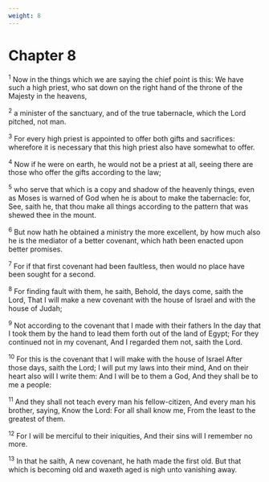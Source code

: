 ```yaml
---
weight: 8
---
```


# Chapter 8

<sup>1</sup> Now in the things which we are saying the chief point is this: We have such a high priest, who sat down on the right hand of the throne of the Majesty in the heavens, 

<sup>2</sup> a minister of the sanctuary, and of the true tabernacle, which the Lord pitched, not man. 

<sup>3</sup> For every high priest is appointed to offer both gifts and sacrifices: wherefore it is necessary that this high priest also have somewhat to offer. 

<sup>4</sup> Now if he were on earth, he would not be a priest at all, seeing there are those who offer the gifts according to the law; 

<sup>5</sup> who serve that which is a copy and shadow of the heavenly things, even as Moses is warned of God when he is about to make the tabernacle: for, See, saith he, that thou make all things according to the pattern that was shewed thee in the mount. 

<sup>6</sup> But now hath he obtained a ministry the more excellent, by how much also he is the mediator of a better covenant, which hath been enacted upon better promises. 

<sup>7</sup> For if that first covenant had been faultless, then would no place have been sought for a second. 

<sup>8</sup> For finding fault with them, he saith, Behold, the days come, saith the Lord, That I will make a new covenant with the house of Israel and with the house of Judah; 

<sup>9</sup> Not according to the covenant that I made with their fathers In the day that I took them by the hand to lead them forth out of the land of Egypt; For they continued not in my covenant, And I regarded them not, saith the Lord. 

<sup>10</sup> For this is the covenant that I will make with the house of Israel After those days, saith the Lord; I will put my laws into their mind, And on their heart also will I write them: And I will be to them a God, And they shall be to me a people: 

<sup>11</sup> And they shall not teach every man his fellow-citizen, And every man his brother, saying, Know the Lord: For all shall know me, From the least to the greatest of them. 

<sup>12</sup> For I will be merciful to their iniquities, And their sins will I remember no more. 

<sup>13</sup> In that he saith, A new covenant, he hath made the first old. But that which is becoming old and waxeth aged is nigh unto vanishing away. 


